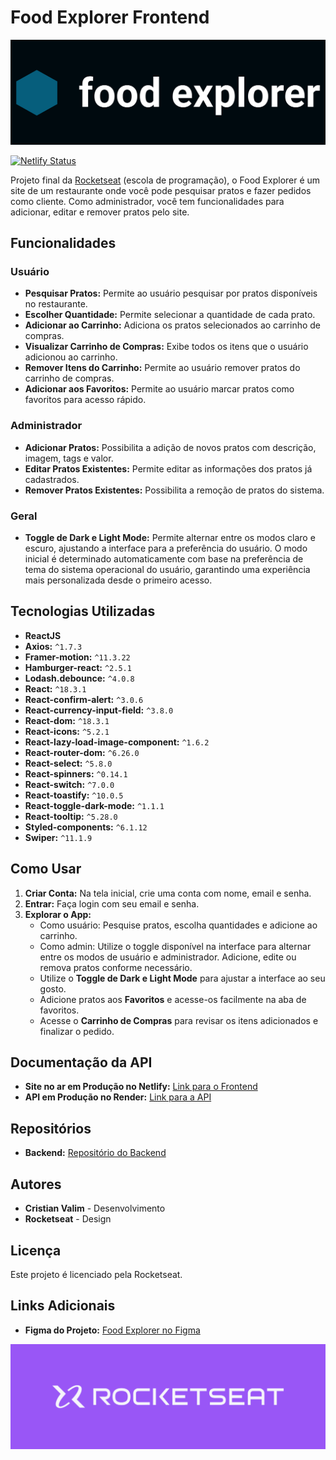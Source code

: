 # Food Explorer Frontend

![Capa do Projeto](./src/assets/capa%20do%20projeto.png)

[![Netlify Status](https://api.netlify.com/api/v1/badges/3725f1d8-5d9a-4728-afe1-ccb4b7d62b43/deploy-status)](https://app.netlify.com/sites/foodexplorerbycristianvalim/deploys)

Projeto final da [Rocketseat](rocketseat.com.br) (escola de programação), o Food Explorer é um site de um restaurante onde você pode pesquisar pratos e fazer pedidos como cliente. Como administrador, você tem funcionalidades para adicionar, editar e remover pratos pelo site.

## Funcionalidades

### Usuário
- **Pesquisar Pratos:** Permite ao usuário pesquisar por pratos disponíveis no restaurante.
- **Escolher Quantidade:** Permite selecionar a quantidade de cada prato.
- **Adicionar ao Carrinho:** Adiciona os pratos selecionados ao carrinho de compras.
- **Visualizar Carrinho de Compras:** Exibe todos os itens que o usuário adicionou ao carrinho.
- **Remover Itens do Carrinho:** Permite ao usuário remover pratos do carrinho de compras.
- **Adicionar aos Favoritos:** Permite ao usuário marcar pratos como favoritos para acesso rápido.

### Administrador
- **Adicionar Pratos:** Possibilita a adição de novos pratos com descrição, imagem, tags e valor.
- **Editar Pratos Existentes:** Permite editar as informações dos pratos já cadastrados.
- **Remover Pratos Existentes:** Possibilita a remoção de pratos do sistema.

### Geral
- **Toggle de Dark e Light Mode:** Permite alternar entre os modos claro e escuro, ajustando a interface para a preferência do usuário. O modo inicial é determinado automaticamente com base na preferência de tema do sistema operacional do usuário, garantindo uma experiência mais personalizada desde o primeiro acesso.

## Tecnologias Utilizadas

- **ReactJS**
- **Axios:** `^1.7.3`
- **Framer-motion:** `^11.3.22`
- **Hamburger-react:** `^2.5.1`
- **Lodash.debounce:** `^4.0.8`
- **React:** `^18.3.1`
- **React-confirm-alert:** `^3.0.6`
- **React-currency-input-field:** `^3.8.0`
- **React-dom:** `^18.3.1`
- **React-icons:** `^5.2.1`
- **React-lazy-load-image-component:** `^1.6.2`
- **React-router-dom:** `^6.26.0`
- **React-select:** `^5.8.0`
- **React-spinners:** `^0.14.1`
- **React-switch:** `^7.0.0`
- **React-toastify:** `^10.0.5`
- **React-toggle-dark-mode:** `^1.1.1`
- **React-tooltip:** `^5.28.0`
- **Styled-components:** `^6.1.12`
- **Swiper:** `^11.1.9`


## Como Usar

1. **Criar Conta:** Na tela inicial, crie uma conta com nome, email e senha.
2. **Entrar:** Faça login com seu email e senha.
3. **Explorar o App:**
   - Como usuário: Pesquise pratos, escolha quantidades e adicione ao carrinho.
   - Como admin: Utilize o toggle disponível na interface para alternar entre os modos de usuário e administrador. Adicione, edite ou remova pratos conforme necessário.
   - Utilize o **Toggle de Dark e Light Mode** para ajustar a interface ao seu gosto.
   - Adicione pratos aos **Favoritos** e acesse-os facilmente na aba de favoritos.
   - Acesse o **Carrinho de Compras** para revisar os itens adicionados e finalizar o pedido.

## Documentação da API

- **Site no ar em Produção no Netlify:** [Link para o Frontend](https://foodexplorerbycristianvalim.netlify.app/) 
- **API em Produção no Render:** [Link para a API](https://foodexplorer-api-a607.onrender.com) 

## Repositórios
- **Backend:** [Repositório do Backend](https://github.com/CristianValim/foodexplorerbe)

## Autores

- **Cristian Valim** - Desenvolvimento
- **Rocketseat** - Design

## Licença

Este projeto é licenciado pela Rocketseat.

## Links Adicionais

- **Figma do Projeto:** [Food Explorer no Figma](https://www.figma.com/design/oIO8asqIql3ZEpTxlMUfxt/food-explorer-v2-(Community)?node-id=201-1532&t=z3lUeE0ugd3CSY23-0)

![Logo Rocketseat](./src/assets/Rocketseat.png)
